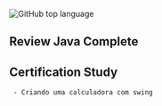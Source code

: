 ![GitHub top language](https://img.shields.io/github/languages/top/CarlosRobertoMedeiros/Backend-Java-red)
## Review Java Complete 
## Certification Study

	 - Criando uma calculadora com swing